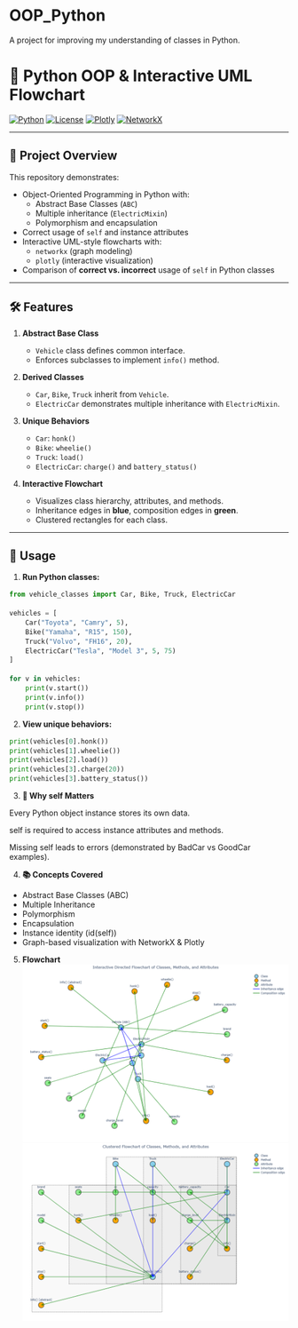 # OOP_Python
A project for improving my understanding of classes in Python.

# 🚗 Python OOP & Interactive UML Flowchart

[![Python](https://img.shields.io/badge/python-3.11-blue)](https://www.python.org/)
[![License](https://img.shields.io/badge/license-MIT-green)](LICENSE)
[![Plotly](https://img.shields.io/badge/plotly-5.10.4-green)](https://plotly.com/)
[![NetworkX](https://img.shields.io/badge/networkx-3.5-green)](https://networkx.org/)

---

## 📌 Project Overview

This repository demonstrates:

- Object-Oriented Programming in Python with:
  - Abstract Base Classes (`ABC`)
  - Multiple inheritance (`ElectricMixin`)
  - Polymorphism and encapsulation
- Correct usage of `self` and instance attributes
- Interactive UML-style flowcharts with:
  - `networkx` (graph modeling)
  - `plotly` (interactive visualization)
- Comparison of **correct vs. incorrect** usage of `self` in Python classes

---

## 🛠️ Features

1. **Abstract Base Class**
   - `Vehicle` class defines common interface.
   - Enforces subclasses to implement `info()` method.
   
2. **Derived Classes**
   - `Car`, `Bike`, `Truck` inherit from `Vehicle`.
   - `ElectricCar` demonstrates multiple inheritance with `ElectricMixin`.
   
3. **Unique Behaviors**
   - `Car`: `honk()`
   - `Bike`: `wheelie()`
   - `Truck`: `load()`
   - `ElectricCar`: `charge()` and `battery_status()`
   
4. **Interactive Flowchart**
   - Visualizes class hierarchy, attributes, and methods.
   - Inheritance edges in **blue**, composition edges in **green**.
   - Clustered rectangles for each class.

---

## 📝 Usage

1. **Run Python classes:**

```python
from vehicle_classes import Car, Bike, Truck, ElectricCar

vehicles = [
    Car("Toyota", "Camry", 5),
    Bike("Yamaha", "R15", 150),
    Truck("Volvo", "FH16", 20),
    ElectricCar("Tesla", "Model 3", 5, 75)
]

for v in vehicles:
    print(v.start())
    print(v.info())
    print(v.stop())
```

2. **View unique behaviors:**

```python
print(vehicles[0].honk())
print(vehicles[1].wheelie())
print(vehicles[2].load())
print(vehicles[3].charge(20))
print(vehicles[3].battery_status())
```

3. **🧩 Why self Matters**

Every Python object instance stores its own data.

self is required to access instance attributes and methods.

Missing self leads to errors (demonstrated by BadCar vs GoodCar examples).

4. **📚 Concepts Covered**

- Abstract Base Classes (ABC)
- Multiple Inheritance
- Polymorphism
- Encapsulation
- Instance identity (id(self))
- Graph-based visualization with NetworkX & Plotly

5. **Flowchart**
![Flowchart](flowchart_static.png)
![Flowchart2](flowchart_static2.png)
